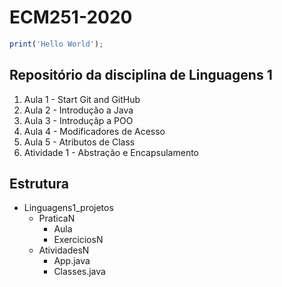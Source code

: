 # ECM251-2020
```javascript
print('Hello World');
```
## Repositório da disciplina de Linguagens 1
1. Aula 1 - Start Git and GitHub
2. Aula 2 - Introdução a Java
3. Aula 3 - Introduçãp a POO
4. Aula 4 - Modificadores de Acesso
5. Aula 5 - Atributos de Class
6. Atividade 1 - Abstração	e	Encapsulamento

## Estrutura
* Linguagens1_projetos
  * PraticaN
    * Aula
    * ExerciciosN
  * AtividadesN
    * App.java
    * Classes.java 
